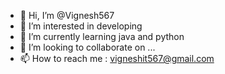 - 👋 Hi, I’m @Vignesh567
- 👀 I’m interested in developing
- 🌱 I’m currently learning java and python
- 💞️ I’m looking to collaborate on ...
- 📫 How to reach me : vigneshit567@gmail.com

<!---
Vignesh567/Vignesh567 is a ✨ special ✨ repository because its `README.md` (this file) appears on your GitHub profile.
You can click the Preview link to take a look at your changes.
--->
